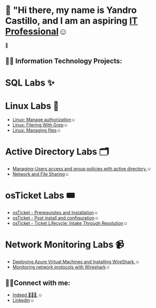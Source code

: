 # 👋 "Hi there, my name is Yandro Castillo, and I am an aspiring <a href="https://www.linkedin.com/in/yandro-castillo-4a8908239/">IT Professional</a>☺</h1> 🚀


<h2>👨‍💻 Information Technology Projects:</h2>

 # SQL Labs ✨



 # Linux Labs 🐧
- <a href="https://github.com/Ycastillo2003/Use-Linux-commands-to-manage-file-permissions/blob/main/README.md">Linux: Manage authorization</a>☺</h1>
- <a href="https://github.com/Ycastillo2003/Filtering-With-Grep">Linux: Filering With Grep</a>☺</h1>
- <a href="https://github.com/Ycastillo2003/Manage-files-with-Linux-commands/blob/main/README.md">Linux: Managing files</a>☺</h1>
 
 
 # Active Directory Labs 🗂️
- <a href="https://github.com/Ycastillo2003/Managing-Users-access-and-group-policies-with-active-directory.">Managing-Users access and group policies with active directory.</a>☺</h1>
- <a href="https://github.com/Ycastillo2003/Network-and-File-Sharing-/blob/main/README.md">Network and File Sharing</a>☺</h1>

 # osTicket Labs 🎟️
- <a href="https://github.com/Ycastillo2003/Os-ticket-installation-and-prerequesites./blob/main/README.md">osTicket - Prerequisites and Installation</a>☺</h1>
- <a href="https://github.com/Ycastillo2003/osTicket-Post-installation-and-configuration-/blob/main/README.md">osTicket - Post install and configuration</a>☺</h1>
- <a href="https://github.com/Ycastillo2003/osTicket-Working-Ticket-Lifecycles/blob/main/README.md">osTicket - Ticket Lifecycle: Intake Through Resolution</a>☺</h1>


# Network Monitoring Labs 📹
- <a href="https://github.com/Ycastillo2003/Monitoring-Network-Activities">Deploying Azure Virtual Machines and Installing WireShark.</a>☺</h1>
- <a href="https://github.com/Ycastillo2003/Monitoring-network-protocols-with-Wireshark./blob/main/README.md">Monitoring network protocols with Wireshark</a>☺</h1>













<h2>🤳🏾Connect with me:</h2>

- <a href="https://profile.indeed.com/p/yandroc-r5clrsz">Indeed 👨🏿‍💼 </a>☺</h1>
- <a href="https://www.linkedin.com/in/yandro-castillo-4a8908239/">Linkedin</a>☺</h1>
